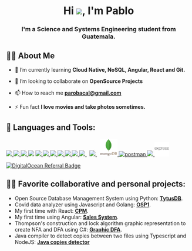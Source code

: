 
<h1 align="center">Hi <img src="https://raw.githubusercontent.com/MartinHeinz/MartinHeinz/master/wave.gif" width="30px">, I'm Pablo</h1>
<h3 align="center">I'm a Science and Systems Engineering student from Guatemala.</h3>


## 🙋‍♂️ About Me

- 🌱 I’m currently learning **Cloud Native, NoSQL, Angular, React and Git.**

- 👯 I’m looking to collaborate on **OpenSource Projects**

- 📫 How to reach me **parobacal@gmail.com**

- ⚡ Fun fact **I love movies and take photos sometimes.**

## 🚀 Languages and Tools:

<p align="left"> 
    <a href="https://www.java.com" target="_blank"> <img src="https://img.icons8.com/color/48/000000/java-coffee-cup-logo.png"/> </a>
    <a href="https://golang.org" target="_blank"> <img src="https://img.icons8.com/color/48/000000/golang.png"/> </a>
    <a href="https://docs.microsoft.com/en-us/dotnet/csharp/" target="_blank"> <img src="https://img.icons8.com/color/48/000000/c-sharp-logo.png"/>
    </a>
    <img src="https://img.icons8.com/ios-filled/50/000000/c-plus-plus.png"/>
    <a href="https://reactjs.org/" target="_blank"> <img src="https://img.icons8.com/color/48/000000/react-native.png"/> </a>
    <a href="https://developer.mozilla.org/en-US/docs/Web/JavaScript" target="_blank"> <img src="https://img.icons8.com/color/48/000000/javascript.png"/> </a> 
    <a href="https://www.w3.org/html/" target="_blank"> <img src="https://img.icons8.com/color/48/000000/html-5.png"/> </a> 
    <a href="https://www.w3schools.com/css/" target="_blank"> <img src="https://img.icons8.com/color/48/000000/css3.png"/> </a> 
    <a href="https://getbootstrap.com" target="_blank"> <img src="https://img.icons8.com/color/48/000000/bootstrap.png"/> </a> 
    <a href="https://www.python.org" target="_blank"> <img src="https://img.icons8.com/color/48/000000/python.png"/> </a> 
    <a style="padding-right:8px;" href="https://nodejs.org" target="_blank"> <img src="https://img.icons8.com/color/48/000000/nodejs.png"/> </a> 
    <a style="padding-right:8px;" href="https://www.mysql.com/" target="_blank"> <img src="https://img.icons8.com/fluent/50/000000/mysql-logo.png"/> </a>
    <a href="https://www.mongodb.com/" target="_blank"> <img src="https://raw.githubusercontent.com/devicons/devicon/master/icons/mongodb/mongodb-original-wordmark.svg" alt="mongodb" width="48" height="48"/> </a> 
    <a href="https://postman.com" target="_blank"> <img src="https://www.vectorlogo.zone/logos/getpostman/getpostman-icon.svg" alt="postman" width="45" height="45"/> </a>   
    <a href="https://git-scm.com/" target="_blank"> <img src="https://img.icons8.com/color/48/000000/git.png"/> </a>
    <a href="https://expressjs.com" target="_blank"> <img src="https://raw.githubusercontent.com/devicons/devicon/master/icons/express/express-original-wordmark.svg" alt="express" width="40" height="40"/> </a>
</p>

[![DigitalOcean Referral Badge](https://web-platforms.sfo2.cdn.digitaloceanspaces.com/WWW/Badge%201.svg)](https://www.digitalocean.com/?refcode=6ee4dbdcf11a&utm_campaign=Referral_Invite&utm_medium=Referral_Program&utm_source=badge)

## 👨‍💻 Favorite collaborative and personal projects:

- Open Source Database Management System using Python: **[TytusDB](https://github.com/tytusdb/tytusdb.git)**.
- Covid data analyzer using Javascript and Golang: **[OSP1](https://github.com/Parobacal/SO1A_G30_Proyecto2.git)**.
- My first time with React: **[CPM](https://github.com/Parobacal/CPM-Web-App.git)**.
- My first time using Angular: **[Sales System](https://github.com/Parobacal/MIA-Proyecto2.git)**.
- Thompson's construction and lock algorithm graphic representation to create NFA and DFA using C#: **[Graphic DFA](https://github.com/Parobacal/-OCL1-Proyecto1.git)**.
- Java compiler to detect copies between two files using Typescript and NodeJS: **[Java copies detector](https://github.com/Parobacal/OCL1Proyecto2.git)**